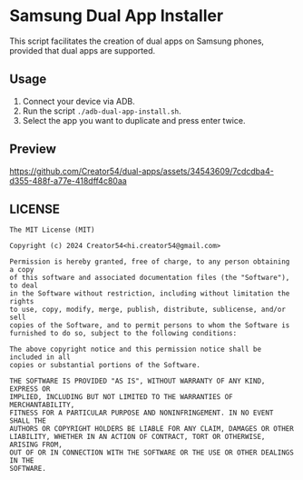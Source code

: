 # Samsung Dual App Installer

This script facilitates the creation of dual apps on Samsung phones, provided that dual apps are supported.

## Usage

1. Connect your device via ADB.
2. Run the script `./adb-dual-app-install.sh`.
3. Select the app you want to duplicate and press enter twice.

## Preview
https://github.com/Creator54/dual-apps/assets/34543609/7cdcdba4-d355-488f-a77e-418dff4c80aa

## LICENSE
```
The MIT License (MIT)

Copyright (c) 2024 Creator54<hi.creator54@gmail.com>

Permission is hereby granted, free of charge, to any person obtaining a copy
of this software and associated documentation files (the "Software"), to deal
in the Software without restriction, including without limitation the rights
to use, copy, modify, merge, publish, distribute, sublicense, and/or sell
copies of the Software, and to permit persons to whom the Software is
furnished to do so, subject to the following conditions:

The above copyright notice and this permission notice shall be included in all
copies or substantial portions of the Software.

THE SOFTWARE IS PROVIDED "AS IS", WITHOUT WARRANTY OF ANY KIND, EXPRESS OR
IMPLIED, INCLUDING BUT NOT LIMITED TO THE WARRANTIES OF MERCHANTABILITY,
FITNESS FOR A PARTICULAR PURPOSE AND NONINFRINGEMENT. IN NO EVENT SHALL THE
AUTHORS OR COPYRIGHT HOLDERS BE LIABLE FOR ANY CLAIM, DAMAGES OR OTHER
LIABILITY, WHETHER IN AN ACTION OF CONTRACT, TORT OR OTHERWISE, ARISING FROM,
OUT OF OR IN CONNECTION WITH THE SOFTWARE OR THE USE OR OTHER DEALINGS IN THE
SOFTWARE.
```

